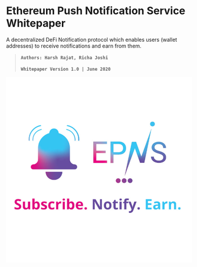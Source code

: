 # Ethereum Push Notification Service Whitepaper

A decentralized DeFi Notification protocol which enables users \(wallet addresses\) to receive notifications and earn from them.

> **`Authors: Harsh Rajat, Richa Joshi`**
>
> **`Whitepaper Version 1.0 | June 2020`**

![](.gitbook/assets/logofulltaglinesqual.jpg)


